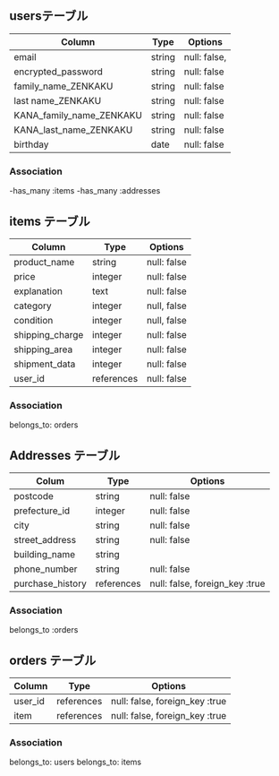 ## usersテーブル

| Column                    | Type   | Options                   |
| ------------------------- | ------ | ------------------------- |
| email                     | string | null: false,              |
| encrypted_password        | string | null: false               |
| family_name_ZENKAKU       | string | null: false               |
| last name_ZENKAKU         | string | null: false               |
| KANA_family_name_ZENKAKU  | string | null: false               |
| KANA_last_name_ZENKAKU    | string | null: false               |
| birthday                  | date   | null: false               |

### Association

-has_many :items
-has_many :addresses

## items テーブル
| Column             | Type       | Options                        |
| ------------------ | ---------- | ------------------------------ |
| product_name       | string     | null: false                    |
| price              | integer    | null: false                    |
| explanation        | text       | null: false                    |
| category           | integer    | null, false                    |
| condition          | integer    | null, false                    |
| shipping_charge    | integer    | null: false                    |
| shipping_area      | integer    | null: false                    |
| shipment_data      | integer    | null: false                    |
| user_id            | references | null: false                    |

### Association
belongs_to: orders

## Addresses テーブル
| Colum                 | Type       | Options                        |
| --------------------- | ---------- | ------------------------------ |
| postcode              | string     | null: false                    |
| prefecture_id         | integer    | null: false                    |
| city                  | string     | null: false                    |
| street_address        | string     | null: false                    |
| building_name         | string     |                                |
| phone_number          | string     | null: false                    |
| purchase_history      | references | null: false, foreign_key :true |

### Association
belongs_to :orders

## orders テーブル
| Column             | Type       | Options                        |
| ------------------ | ---------- | ------------------------------ |
| user_id            | references | null: false, foreign_key :true |
| item               | references | null: false, foreign_key :true |


### Association
belongs_to: users
belongs_to: items
